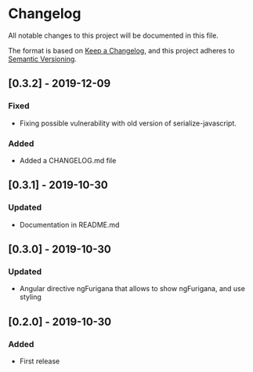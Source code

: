 # Changelog

All notable changes to this project will be documented in this file.

The format is based on [Keep a Changelog](https://keepachangelog.com/en/1.0.0/),
and this project adheres to [Semantic Versioning](https://semver.org/spec/v2.0.0.html).

## [0.3.2] - 2019-12-09

### Fixed

- Fixing possible vulnerability with old version of serialize-javascript.

### Added

- Added a CHANGELOG.md file

## [0.3.1] - 2019-10-30

### Updated

- Documentation in README.md

## [0.3.0] - 2019-10-30

### Updated

- Angular directive ngFurigana that allows to show ngFurigana, and use styling

## [0.2.0] - 2019-10-30

### Added

- First release
